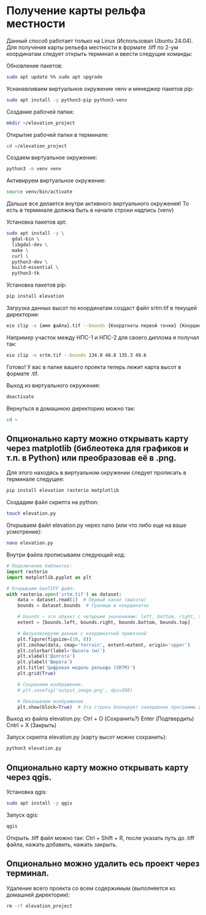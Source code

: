 # Получение карты рельфа местности
Данный способ работает только на Linux (Использовал Ubuntu 24.04).
Для получения карты рельефа местности в формате .tiff по 2-ум координатам следует открыть терминал и ввести следущие команды:

Обновление пакетов:
```bash
sudo apt update %% sudo apt upgrade
```

Уснанавливаем виртуальное окружение venv и менеджер пакетов pip:
```bash
sudo apt install -y python3-pip python3-venv
```

Создание рабочей папки:
```bash
mkdir ~/elevation_project
```

Открытие рабочей папки в терминале:
```bash
cd ~/elevation_project
```

Создаем виртуальное окружение:
```bash
python3 -m venv venv
```

Активируем виртуальное окружение:
```bash
source venv/bin/activate
```

Дальше все делается внутри активного виртуального окружения!
То есть в терминале должна быть в начале строки надпись (venv) 

Установка пакетов apt:
```bash
sudo apt install -y \
  gdal-bin \
  libgdal-dev \
  make \
  curl \
  python3-dev \
  build-essential \
  python3-tk
```

Установка пакетов pip:
```bash
pip install elevation
```

Загрузка данных высот по координатам создаст файл srtm.tif в текущей директории:
```bash
eio clip -o {имя файла}.tif --bounds {Коордтнаты первой точки} {Координаты второй точки}
```

Например участок между НПС-1 и НПС-2 для своего диплома я получал так:
```bash
eio clip -o srtm.tif --bounds 134.8 48.8 135.3 49.6
```
Готово! У вас в папке вашего проекта теперь лежит карта высот в формате .tif.

Выход из виртуального окружения:
```bash
deactivate
```

Вернуться в домашнюю директорию можно так:
```bash
cd ~
```

## Опционально карту можно открывать карту через matplotlib (библеотека для графиков и т.п. в Python) или преобразовав её в .png.
Для этого находясь в виртуальном окружении следует прописать в терминале следущее:
```bash
pip install elevation rasterio matplotlib
```

Создадим файл скрипта на python:
```bash
touch elevation.py
```

Открываем файл elevation.py через nano (или что либо еще на ваше усмотрение):
```bash
nano elevation.py
```

Внутри файла прописываем следующий код:
```Python
# Подключение библиотек:
import rasterio
import matplotlib.pyplot as plt

# Открываем GeoTIFF файл:
with rasterio.open('srtm.tif') as dataset:
    data = dataset.read(1)  # Первый канал (высоты)
    bounds = dataset.bounds  # Границы в координатах

    # bounds — это объект с четырьмя значениями: left, bottom, right, top
    extent = [bounds.left, bounds.right, bounds.bottom, bounds.top]

    # Визуализируем данные с координатной привязкой
    plt.figure(figsize=(10, 8))
    plt.imshow(data, cmap='terrain', extent=extent, origin='upper')
    plt.colorbar(label='Высота (м)')
    plt.xlabel('Долгота')
    plt.ylabel('Широта')
    plt.title('Цифровая модель рельефа (SRTM)')
    plt.grid(True)

    # Сохраняем изображение:
    # plt.savefig('output_image.png', dpi=300)

    # Показываем изображение
    plt.show(block=True)  # Эта строка блокирует завершение программы до закрытия окна
```

Выход из файла elevation.py:
Ctrl + O (Сохранить?)
Enter (Подтвердить)
Cntrl + X (Закрыть)

Запуск скрипта elevation.py (карту высот можно сохранить):
```bash
python3 elevation.py
```


## Опционально карту можно открывать карту через qgis.
Установка qgis:
```bash
sudo apt install -y qgis
```

Запуск qgis:
```bash
qgis
```

Открыть .tiff файл можно так:
Ctrl + Shift + R, после указать путь до .tiff файла, нажать добавить, нажать закрыть.

## Опционально можно удалить есь проект через терминал.
Удаление всего проекта со всем содержимым (выполняется из домашней директории):
```bash
rm -rf elevation_project
```



